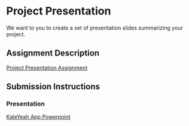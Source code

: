 # Project Presentation
We want to you to create a set of presentation slides summarizing your project.

## Assignment Description
[Project Presentation Assignment](https://education.launchcode.org/liftoff/modules/assignments/project-presentation)

## Submission Instructions

### Presentation
[KaleYeah App Powerpoint](https://github.com/educia27/liftoff-assignments/blob/master/P6-Project_Presentation/KaleYeah%20-%20Meal%20Prep%20App.pdf)
